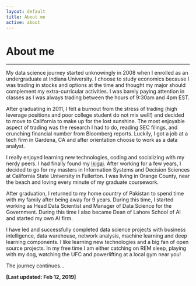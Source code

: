 ```yaml
---
layout: default
title: About me
active: about
---
```


<p><h1>About me</h1></p>

___

My data science journey started unknowingly in 2008 when I enrolled as an undergraduate at Indiana University. I choose to study economics because I was trading in stocks and options at the time and thought my major should complement my extra-curricular activities. I was barely paying attention in classes as I was always trading between the hours of 9:30am and 4pm EST.

After graduating in 2011, I felt a burnout from the stress of trading (high leverage positions and poor college student do not mix well!) and decided to move to California to make up for the lost sunshine. The most enjoyable aspect of trading was the research I had to do, reading SEC filings, and crunching financial number from Bloomberg reports. Luckily, I got a job at a tech firm in Gardena, CA and after orientation choose to work as a data analyst. 

I really enjoyed learning new technologies, coding and socializing with my nerdy peers. I had finally found my [Ikigai](https://upload.wikimedia.org/wikipedia/commons/1/18/Ikigai-EN.svg). After working for a few years, I decided to go for my masters in Information Systems and Decision Sciences at California State University in Fullerton. I was living in Orange County, near the beach and loving every minute of my graduate coursework.

After graduation, I returned to my home country of Pakistan to spend time with my family after being away for 9 years. During this time, I started working as Head Data Scientist and Manager of Data Science for the Government. During this time I also became Dean of Lahore School of AI and started my own AI firm.

I have led and successfully completed data science projects with business intelligence, data warehouse, network analysis, machine learning and deep learning components. I like learning new technologies and a big fan of open source projects. In my free time I am either catching on REM sleep, playing with my dog, watching the UFC and powerlifting at a local gym near you!

The journey continues...


**[Last updated: Feb 12, 2019]**
